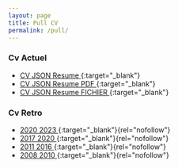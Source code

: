 ```yaml
---
layout: page
title: Pull CV
permalink: /pull/
---
```


<style>
nom { color: #000000; font-size: 3em; font-weight: bold; text-align: center; }
r { color: Red }
o { color: Orange }
g { color: Green }
b { color: #0969DA ;font-size: 2em;}
</style>


### Cv Actuel
- [CV JSON Resume ][cv]{:target="_blank"}
- [CV JSON Resume PDF ][cvpdf]{:target="_blank"}
- [CV JSON Resume FICHIER ][cvjson]{:target="_blank"}


### Cv Retro
- [2020 2023 ][cv2020]{:target="_blank"}{rel="nofollow"}
- [2017 2020 ][cv2017]{:target="_blank"}{rel="nofollow"}
- [2011 2016 ][cv2012]{:target="_blank"}{rel="nofollow"}
- [2008 2010 ][cv2010]{:target="_blank"}{rel="nofollow"}



[cv]:      https://marmits.github.io/cv/
[cvpdf]:      https://marmits.github.io/cv/resume.pdf
[cvjson]:      https://marmits.github.io/cv/resume.json


[cv2020]:      http://cv2020.codeur-web.fr/
[cv2017]:      http://cv2017.codeur-web.fr/
[cv2012]:      http://cv2012.codeur-web.fr/
[cv2010]:      http://cv2010.codeur-web.fr/
